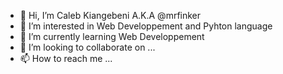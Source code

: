 - 👋 Hi, I’m Caleb Kiangebeni A.K.A @mrfinker
- 👀 I’m interested in Web Developpement and Pyhton language
- 🌱 I’m currently learning Web Developpement
- 💞️ I’m looking to collaborate on ...
- 📫 How to reach me ...

<!---
mrfinker/mrfinker is a ✨ special ✨ repository because its `README.md` (this file) appears on your GitHub profile.
You can click the Preview link to take a look at your changes.
--->
